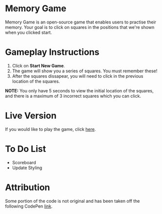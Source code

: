 # Memory Game

Memory Game is an open-source game that enables users to practise their memory. Your goal is to click on squares in the positions that we're shown when you clicked start.

# Gameplay Instructions

1. Click on <b>Start New Game</b>.
2. The game will show you a series of squares. You must remember these!
3. After the squares dissapear, you will need to click in the previous location of the squares.

<b>NOTE:</b> You only have 5 seconds to view the initial location of the squares, and there is a maximum of 3 incorrect squares which you can click.

# Live Version

If you would like to play the game, click [here](https://martin-zurek.github.io/MemoryGame/).

# To Do List

* Scoreboard
* Update Styling

# Attribution

Some portion of the code is not original and has been taken off the following CodePen [link](https://codepen.io/torbenxxx/pen/MWJBzWP).

